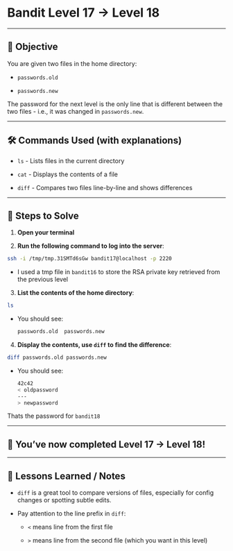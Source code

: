 # Bandit Level 17 → Level 18

---

## 🎯 Objective

You are given two files in the home directory:

- `passwords.old`

- `passwords.new`

The password for the next level is the only line that is different between the two files - i.e., it was changed in `passwords.new`.

---


## 🛠️ Commands Used (with explanations)

- `ls` - Lists files in the current directory

- `cat` - Displays the contents of a file

- `diff` - Compares two files line-by-line and shows differences



---

## 🚀 Steps to Solve
1. **Open your terminal**

2. **Run the following command to log into the server**:

```bash
ssh -i /tmp/tmp.31SMTd6sGw bandit17@localhost -p 2220
```
- I used a tmp file in `bandit16` to store the RSA private key retrieved from the previous level

3. **List the contents of the home directory**:
```bash
ls
```
  - You should see:
    ```bash
    passwords.old  passwords.new
    ```

4. **Display the contents, use `diff` to find the difference**:
```bash
diff passwords.old passwords.new
```
  - You should see:
    ```bash
    42c42
    < oldpassword
    ---
    > newpassword
    ```


Thats the password for `bandit18`

---

## 🎉 You’ve now completed Level 17 → Level 18!


---

## 🧠 Lessons Learned / Notes
- `diff` is a great tool to compare versions of files, especially for config changes or spotting subtle edits.

- Pay attention to the line prefix in `diff`:

  - `<` means line from the first file

  - `>` means line from the second file (which you want in this level)
